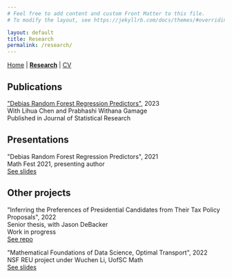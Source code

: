 ```yaml
---
# Feel free to add content and custom Front Matter to this file.
# To modify the layout, see https://jekyllrb.com/docs/themes/#overriding-theme-defaults

layout: default
title: Research
permalink: /research/
---
```

[Home](https://john-p-ryan.github.io)   |
    [**Research**](john-p-ryan.github.io/research)  |
    [CV](https://john-p-ryan.github.io/Ryan_CV_jul23.pdf)

## Publications

["Debias Random Forest Regression Predictors"](https://www.researchgate.net/publication/372239538_Debias_random_forest_regression_predictors), 2023   
With Lihua Chen and Prabhashi Withana Gamage   
Published in Journal of Statistical Research


## Presentations
"Debias Random Forest Regression Predictors", 2021   
Math Fest 2021, presenting author   
[See slides](https://drive.google.com/file/d/1l_N-IQXZizEg0v_7TLgmmJkye2bsWx_E/view?usp=sharing)


## Other projects
"Inferring the Preferences of Presidential Candidates from Their Tax Policy Proposals", 2022   
Senior thesis, with Jason DeBacker  
Work in progress   
[See repo](https://github.com/PSLmodels/InverseOptimalTax/tree/main)

"Mathematical Foundations of Data Science, Optimal Transport", 2022   
NSF REU project under Wuchen Li, UofSC Math   
[See slides](https://drive.google.com/file/d/1d0LliYPvpbVtJaj47LBw7l_bA67IcCOh/view?usp=sharing)



